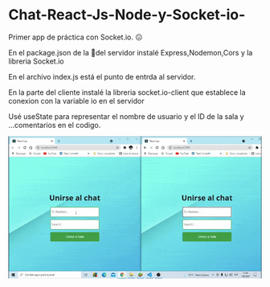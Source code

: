 # Chat-React-Js-Node-y-Socket-io-
Primer app de práctica con Socket.io. :confounded:
<p>En el package.json de la 📁del servidor instalé Express,Nodemon,Cors y la libreria Socket.io</p>En el archivo index.js está el punto de entrda al servidor.
<p>En la parte del cliente instalé la libreria socket.io-client que establece la conexion con la variable io en el servidor</p>
Usé useState para representar el nombre de usuario y el ID de la sala y ...comentarios en el codigo.

![](img/chat.gif.gif)
